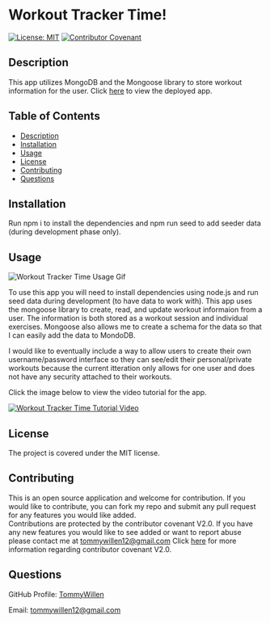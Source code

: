 # Workout Tracker Time!

[![License: MIT](https://img.shields.io/badge/License-MIT-yellow.svg)](https://opensource.org/licenses/MIT)
[![Contributor Covenant](https://img.shields.io/badge/Contributor%20Covenant-v2.0%20adopted-ff69b4.svg)](https://www.contributor-covenant.org/version/2/0/code_of_conduct/code_of_conduct.md)

## Description

This app utilizes MongoDB and the Mongoose library to store workout information for the user. Click [here]() to view the deployed app.

## Table of Contents
    
- [Description](#description)
- [Installation](#Installation)
- [Usage](#Usage)
- [License](#License)
- [Contributing](#Contributing)
- [Questions](#Questions)
    
## Installation
    
Run npm i to install the dependencies and npm run seed to add seeder data (during development phase only).

    
## Usage

![Workout Tracker Time Usage Gif](/public/assets/images-and-gifs/.gif)
    
To use this app you will need to install dependencies using node.js and run seed data during development (to have data to work with). This app uses the mongoose library to create, read, and update workout informaion from a user. The information is both stored as a workout session and individual exercises. Mongoose also allows me to create a schema for the data so that I can easily add the data to MondoDB. 

I would like to eventually include a way to allow users to create their own username/password interface so they can see/edit their personal/private workouts because the current itteration only allows for one user and does not have any security attached to their workouts.

Click the image below to view the video tutorial for the app.

[![Workout Tracker Time Tutorial Video](/public/assets/images-and-gifs/.png)]()

## License
    
The project is covered under the MIT license.
    
## Contributing
    
This is an open source application and welcome for contribution. If you would like to contribute, you can fork my repo and submit any pull request for any features you would like added.    
Contributions are protected by the contributor covenant V2.0. If you have any new features you would like to see added or want to report abuse please contact me at tommywillen12@gmail.com 
Click [here](https://www.contributor-covenant.org/version/2/0/code_of_conduct/code_of_conduct.md) for more information regarding contributor covenant V2.0.
    
## Questions
    
GitHub Profile: [TommyWillen](https://github.com/TommyWillen)

Email: tommywillen12@gmail.com